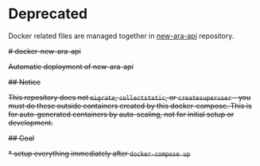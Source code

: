 # Deprecated
Docker related files are managed together in [new-ara-api](https://github.com/sparcs-kaist/new-ara-api) repository.

~~# docker-new-ara-api~~

~~Automatic deployment of new-ara-api~~

~~## Notice~~

~~This repository does not `migrate`, `collectstatic`, or `createsuperuser` - you must do these outside containers created by this docker-compose. This is for auto-generated containers by auto-scaling, not for initial setup or development.~~

~~## Goal~~

~~* setup everything immediately after `docker-compose up`~~
